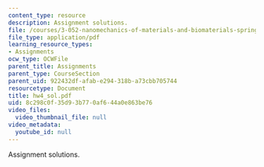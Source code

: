 ```yaml
---
content_type: resource
description: Assignment solutions.
file: /courses/3-052-nanomechanics-of-materials-and-biomaterials-spring-2007/8c298c0f35d93b770af644a0e863be76_hw4_sol.pdf
file_type: application/pdf
learning_resource_types:
- Assignments
ocw_type: OCWFile
parent_title: Assignments
parent_type: CourseSection
parent_uid: 922432df-afab-e294-318b-a73cbb705744
resourcetype: Document
title: hw4_sol.pdf
uid: 8c298c0f-35d9-3b77-0af6-44a0e863be76
video_files:
  video_thumbnail_file: null
video_metadata:
  youtube_id: null
---
```

Assignment solutions.

